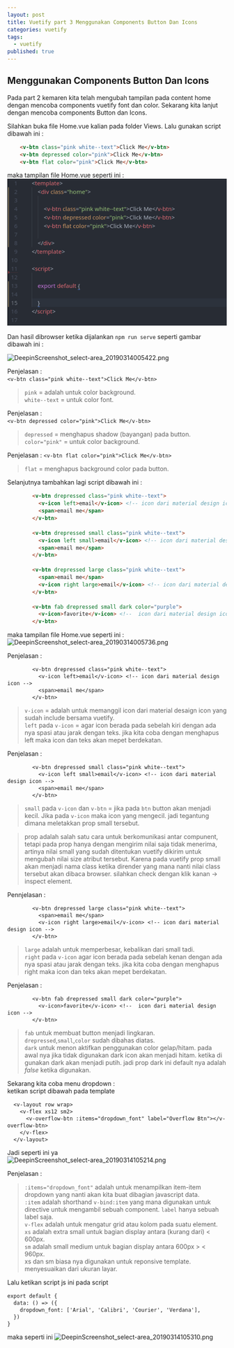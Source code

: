 ```yaml
---
layout: post
title: Vuetify part 3 Menggunakan Components Button Dan Icons
categories: vuetify
tags:
  - vuetify
published: true
---
```

## Menggunakan Components Button Dan Icons

Pada part 2 kemaren kita telah mengubah tampilan pada content home dengan mencoba components vuetify font dan color. Sekarang kita lanjut dengan mencoba components Button dan Icons.

Silahkan buka file Home.vue kalian pada folder Views.
Lalu gunakan script dibawah ini :

```html
    <v-btn class="pink white--text">Click Me</v-btn>
    <v-btn depressed color="pink">Click Me</v-btn>
    <v-btn flat color="pink">Click Me</v-btn>
```

maka tampilan file Home.vue seperti ini :
![DeepinScreenshot_select-area_20190313224423.png](https://raw.githubusercontent.com/akhmadsyarif04/blog/gh-pages/_posts/DeepinScreenshot_select-area_20190313224423.png)

Dan hasil dibrowser ketika dijalankan ``` npm run serve ``` seperti gambar dibawah ini :

![DeepinScreenshot_select-area_20190314005422.png]({{site.baseurl}}/_posts/DeepinScreenshot_select-area_20190314005422.png)

Penjelasan :  
``` <v-btn class="pink white--text">Click Me</v-btn> ```
>  `` pink `` = adalah untuk color background.   
`` white--text `` = untuk color font.

Penjelasan :  
``` <v-btn depressed color="pink">Click Me</v-btn> ```
> ``` depressed ``` =  menghapus shadow (bayangan) pada button.  
``` color="pink" ``` = untuk color background.

Penjelasan :
``` <v-btn flat color="pink">Click Me</v-btn> ```
> ``` flat ``` = menghapus background color pada button.

Selanjutnya tambahkan lagi script dibawah ini :
```html
        <v-btn drepressed class="pink white--text">
          <v-icon left>email</v-icon> <!-- icon dari material design icon -->
          <span>email me</span>
        </v-btn>

        <v-btn drepressed small class="pink white--text">
          <v-icon left small>email</v-icon> <!-- icon dari material design icon -->
          <span>email me</span>
        </v-btn>

        <v-btn drepressed large class="pink white--text">
          <span>email me</span>
          <v-icon right large>email</v-icon> <!-- icon dari material design icon -->
        </v-btn>

        <v-btn fab drepressed small dark color="purple">
          <v-icon>favorite</v-icon> <!--  icon dari material design icon -->
        </v-btn>
```

maka tampilan file Home.vue seperti ini :
![DeepinScreenshot_select-area_20190314005736.png]({{site.baseurl}}/_posts/DeepinScreenshot_select-area_20190314005736.png)

Penjelasan :
```
        <v-btn drepressed class="pink white--text">
          <v-icon left>email</v-icon> <!-- icon dari material design icon -->
          <span>email me</span>
        </v-btn>
```
> `` v-icon `` = adalah untuk memanggil icon dari material desaign icon yang sudah include bersama vuetify.     
`` left `` pada `` v-icon `` = agar icon berada pada sebelah kiri dengan ada nya spasi atau jarak dengan teks. jika kita coba dengan menghapus left maka icon dan teks akan mepet berdekatan.  

Penjelasan :
```
        <v-btn drepressed small class="pink white--text">
          <v-icon left small>email</v-icon> <!-- icon dari material design icon -->
          <span>email me</span>
        </v-btn>
```
> `` small `` pada `` v-icon `` dan `` v-btn `` = jika pada ``btn`` button akan menjadi kecil. Jika pada ``v-icon`` maka icon yang mengecil. jadi tegantung dimana meletakkan prop small tersebut.

> prop adalah salah satu cara untuk berkomunikasi antar compunent, tetapi pada prop hanya dengan mengirim nilai saja tidak menerima, artinya nilai small yang sudah ditentukan vuetify dikirim untuk mengubah nilai size atribut tersebut. Karena pada vuetify prop small akan menjadi nama class ketika dirender yang mana nanti nilai class tersebut akan dibaca browser. silahkan check dengan klik kanan -> inspect element.

Pennjelasan : 
```
        <v-btn drepressed large class="pink white--text">
          <span>email me</span>
          <v-icon right large>email</v-icon> <!-- icon dari material design icon -->
        </v-btn>
```
> `` large `` adalah untuk memperbesar, kebalikan dari small tadi.  
`` right `` pada `` v-icon `` agar icon berada pada sebelah kenan dengan ada nya spasi atau jarak dengan teks. jika kita coba dengan menghapus right maka icon dan teks akan mepet berdekatan. 

Penjelasan :
```
        <v-btn fab drepressed small dark color="purple">
          <v-icon>favorite</v-icon> <!--  icon dari material design icon -->
        </v-btn>
```
> `` fab `` untuk membuat button menjadi lingkaran.  
`` drepressed ``,``small``,``color`` sudah dibahas diatas.  
`` dark `` untuk menon aktifkan penggunakan color gelap/hitam. pada awal nya jika tidak digunakan dark icon akan menjadi hitam. ketika di gunakan dark akan menjadi putih. jadi prop dark ini default nya adalah *false* ketika digunakan.

Sekarang kita coba menu dropdown :  
ketikan script dibawah pada template
```
  <v-layout row wrap>
    <v-flex xs12 sm2>
      <v-overflow-btn :items="dropdown_font" label="Overflow Btn"></v-overflow-btn>
    </v-flex>
  </v-layout>
```
Jadi seperti ini ya  
![DeepinScreenshot_select-area_20190314105214.png]({{site.baseurl}}/_posts/DeepinScreenshot_select-area_20190314105214.png)

Penjelasan : 
> ``:items="dropdown_font"`` adalah untuk menampilkan item-item dropdown yang nanti akan kita buat dibagian javascript data.  
``:item`` adalah shorthand ``v-bind:item`` yang mana digunakan untuk directive untuk mengambil sebuah component. 
``label`` hanya sebuah label saja.  
``v-flex`` adalah untuk mengatur grid atau kolom pada suatu element.  
``xs`` adalah extra small untuk bagian display antara (kurang dari) < 600px.  
``sm`` adalah small medium untuk bagian display antara 600px > < 960px.  
xs dan sm biasa nya digunakan untuk reponsive template. menyesuaikan dari ukuran layar.

Lalu ketikan script js ini pada script  
```
export default {
  data: () => ({
    dropdown_font: ['Arial', 'Calibri', 'Courier', 'Verdana'],
  })
}
```
maka seperti ini
![DeepinScreenshot_select-area_20190314105310.png]({{site.baseurl}}/_posts/DeepinScreenshot_select-area_20190314105310.png)

